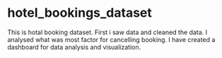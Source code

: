 # hotel_bookings_dataset
This is hotal booking dataset. First i saw data and cleaned the data.
I analysed what was most factor for cancelling booking.
I have created a dashboard for data analysis and visualization.
